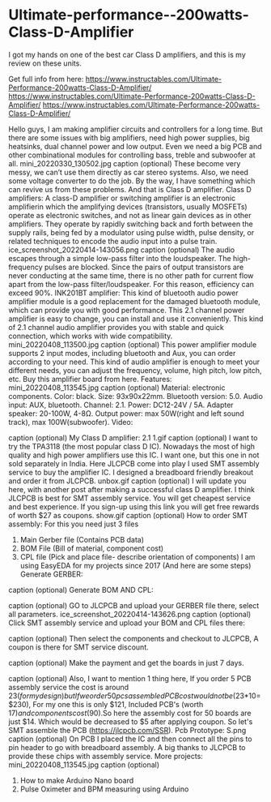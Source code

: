 # Ultimate-performance--200watts-Class-D-Amplifier
I got my hands on one of the best car Class D amplifiers, and this is my review on these units.

Get full info from here:
 https://www.instructables.com/Ultimate-Performance-200watts-Class-D-Amplifier/
 https://www.instructables.com/Ultimate-Performance-200watts-Class-D-Amplifier/
 https://www.instructables.com/Ultimate-Performance-200watts-Class-D-Amplifier/

Hello guys, I am making amplifier circuits and controllers for a long time. But there are some issues with big amplifiers, need high power supplies, big heatsinks, dual channel power and low output. Even we need a big PCB and other combinational modules for controlling bass, treble and subwoofer at all.
mini_20220330_130502.jpg
caption (optional)
These become very messy, we can’t use them directly as car stereo systems. Also, we need some voltage converter to do the job. By the way, I have something which can revive us from these problems. And that is Class D amplifier.
Class D amplifiers:
A class-D amplifier or switching amplifier is an electronic amplifierin which the amplifying devices (transistors, usually MOSFETs) operate as electronic switches, and not as linear gain devices as in other amplifiers. They operate by rapidly switching back and forth between the supply rails, being fed by a modulator using pulse width, pulse density, or related techniques to encode the audio input into a pulse train.
ice_screenshot_20220414-143056.png
caption (optional)
The audio escapes through a simple low-pass filter into the loudspeaker. The high-frequency pulses are blocked. Since the pairs of output transistors are never conducting at the same time, there is no other path for current flow apart from the low-pass filter/loudspeaker. For this reason, efficiency can exceed 90%.
INK201BT amplifier:
This kind of bluetooth audio power amplifier module is a good replacement for the damaged bluetooth module, which can provide you with good performance. This 2.1 channel power amplifier is easy to change, you can install and use it conveniently. This kind of 2.1 channel audio amplifier provides you with stable and quick connection, which works with wide compatibility.
mini_20220408_113500.jpg
caption (optional)
This power amplifier module supports 2 input modes, including bluetooth and Aux, you can order according to your need. This kind of audio amplifier is enough to meet your different needs, you can adjust the frequency, volume, high pitch, low pitch, etc. Buy this amplifier board from here.
Features:
mini_20220408_113545.jpg
caption (optional)
Material: electronic components. Color: black. Size: 93x90x22mm. Bluetooth version: 5.0. Audio input: AUX, bluetooth. Channel: 2.1. Power: DC12-24V / 5A. Adapter speaker: 20-100W, 4-8Ω. Output power: max 50W(right and left sound track), max 100W(subwoofer).
Video:

caption (optional)
My Class D amplifier:
2.1 1.gif
caption (optional)
I want to try the TPA3118 (the most popular class D IC). Nowadays the most of high quality and high power amplifiers use this IC. I want one, but this one in not sold separately in India. Here JLCPCB come into play I used SMT assembly service to buy the amplifier IC. I designed a breadboard friendly breakout and order it from JLCPCB.
unbox.gif
caption (optional)
I will update you here, with another post after making a successful class D amplifier. I think JLCPCB is best for SMT assembly service. You will get cheapest service and best experience. If you sign-up using this link you will get free rewards of worth $27 as coupons.
show.gif
caption (optional)
How to order SMT assembly:
For this you need just 3 files
1) Main Gerber file (Contains PCB data)
2) BOM File (Bill of material, component cost)
3) CPL file (Pick and place file- describe orientation of components)
I am using EasyEDA for my projects since 2017 (And here are some steps)
Generate GERBER:

caption (optional)
Generate BOM AND CPL:

caption (optional)
GO to JLCPCB and upload your GERBER file there, select all parameters.
ice_screenshot_20220414-143626.png
caption (optional)
Click SMT assembly service and upload your BOM and CPL files there:

caption (optional)
Then select the components and checkout to JLCPCB, A coupon is there for SMT service discount.

caption (optional)
Make the payment and get the boards in just 7 days.

caption (optional)
Also, I want to mention 1 thing here, If you order 5 PCB assembly service the cost is around $23(for my design) but If we order 50pcs assembled PCB cost would not be ($23*10= $230), For my one this is only $121, Included PCB's (worth $17) and components cost($90).So here the assembly cost for 50 boards are just $14. Which would be decreased to $5 after applying coupon. So let's SMT assemble the PCB (https://jlcpcb.com/SSR). 
Pcb Prototype:
S.png
caption (optional)
On PCB I placed the IC and then connect all the pins to pin header to go with breadboard assembly. A big thanks to JLCPCB to provide these chips with assembly service.
More projects:
mini_20220408_113545.jpg
caption (optional)
1) How to make Arduino Nano board
2) Pulse Oximeter and BPM measuring using Arduino

